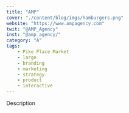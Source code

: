 ```yaml
---
title: "AMP"
cover: "./content/blog/imgs/hamburgers.png"
website: "https://www.ampagency.com"
twit: "@AMP_Agency"
inst: "@amp_agency/"
category: "A"
tags:
    - Pike Place Market
    - large
    - branding
    - marketing
    - strategy
    - product
    - interactive
---
```


Description
